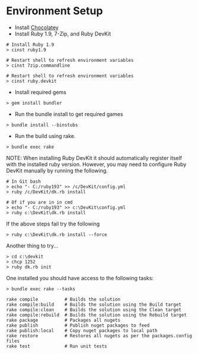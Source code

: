# Environment Setup

* Install [Chocolatey](http://chocolatey.org/)
* Install Ruby 1.9, 7-Zip, and Ruby DevKit

```
# Install Ruby 1.9
> cinst ruby1.9

# Restart shell to refresh environment variables
> cinst 7zip.commandline

# Restart shell to refresh environment variables
> cinst ruby.devkit
```

* Install required gems

```
> gem install bundler 
```

* Run the bundle install to get required games

```
> bundle install --binstubs
```

* Run the build using rake.

```
> bundle exec rake
```

NOTE:
When installing Ruby DevKit it should automatically register itself with the
installed ruby version.  However, you may need to configure Ruby DevKit manually
by running the following.

```
# In Git bash
> echo "- C:/ruby193" >> /c/DevKit/config.yml
> ruby /c/DevKit/dk.rb install   

# Of if you are in in cmd
> echo "- C:/ruby193" >> c:\DevKit\config.yml
> ruby c:\DevKit\dk.rb install
```

If the above steps fail try the following 

```
> ruby c:\DevKit\dk.rb install --force
```

Another thing to try...

```
> cd c:\devkit
> chcp 1252
> ruby dk.rb init
```

One installed you should have access to the following tasks:

```
> bundle exec rake --tasks

rake compile          # Builds the solution
rake compile:build    # Builds the solution using the Build target
rake compile:clean    # Builds the solution using the Clean target
rake compile:rebuild  # Builds the solution using the Rebuild target
rake package          # Packages all nugets
rake publish          # Publish nuget packages to feed
rake publish:local    # Copy nuget packages to local path
rake restore          # Restores all nugets as per the packages.config files
rake test             # Run unit tests
```